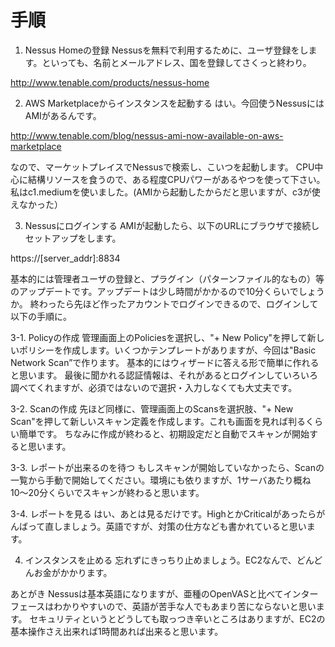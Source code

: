 # 手順
1. Nessus Homeの登録
Nessusを無料で利用するために、ユーザ登録をします。といっても、名前とメールアドレス、国を登録してさくっと終わり。

http://www.tenable.com/products/nessus-home

2. AWS Marketplaceからインスタンスを起動する
はい。今回使うNessusにはAMIがあるんです。

http://www.tenable.com/blog/nessus-ami-now-available-on-aws-marketplace

なので、マーケットプレイスでNessusで検索し、こいつを起動します。
CPU中心に結構リソースを食うので、ある程度CPUパワーがあるやつを使って下さい。私はc1.mediumを使いました。(AMIから起動したからだと思いますが、c3が使えなかった）

3. Nessusにログインする
AMIが起動したら、以下のURLにブラウザで接続しセットアップをします。

https://[server_addr]:8834

基本的には管理者ユーザの登録と、プラグイン（パターンファイル的なもの）等のアップデートです。アップデートは少し時間がかかるので10分くらいでしょうか。
終わったら先ほど作ったアカウントでログインできるので、ログインして以下の手順に。

3-1. Policyの作成
管理画面上のPoliciesを選択し、"+ New Policy"を押して新しいポリシーを作成します。いくつかテンプレートがありますが、今回は"Basic Network Scan”で作ります。
基本的にはウィザードに答える形で簡単に作れると思います。 最後に聞かれる認証情報は、それがあるとログインしていろいろ調べてくれますが、必須ではないので選択・入力しなくても大丈夫です。

3-2. Scanの作成
先ほど同様に、管理画面上のScansを選択肢、"+ New Scan"を押して新しいスキャン定義を作成します。これも画面を見れば判るくらい簡単です。
ちなみに作成が終わると、初期設定だと自動でスキャンが開始すると思います。

3-3. レポートが出来るのを待つ
もしスキャンが開始していなかったら、Scanの一覧から手動で開始してください。環境にも依りますが、1サーバあたり概ね10〜20分くらいでスキャンが終わると思います。

3-4. レポートを見る
はい、あとは見るだけです。HighとかCriticalがあったらがんばって直しましょう。英語ですが、対策の仕方なども書かれていると思います。

4. インスタンスを止める
忘れずにきっちり止めましょう。EC2なんで、どんどんお金がかかります。

あとがき
Nessusは基本英語になりますが、亜種のOpenVASと比べてインターフェースはわかりやすいので、英語が苦手な人でもあまり苦にならないと思います。
セキュリティというとどうしても取っつき辛いところはありますが、EC2の基本操作さえ出来れば1時間あれば出来ると思います。
